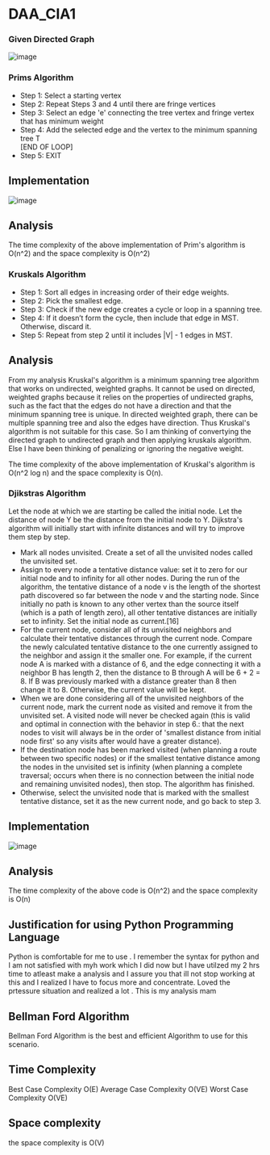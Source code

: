 # DAA_CIA1


### Given Directed Graph

![image](https://user-images.githubusercontent.com/73640313/213088607-75d70d92-a81b-4fb9-9eb6-fb954c756a09.png)


### Prims Algorithm

* Step 1: Select a starting vertex  
* Step 2: Repeat Steps 3 and 4 until there are fringe vertices  
* Step 3: Select an edge 'e' connecting the tree vertex and fringe vertex that has minimum weight  
* Step 4: Add the selected edge and the vertex to the minimum spanning tree T  
[END OF LOOP]  
* Step 5: EXIT  

## Implementation

![image](https://user-images.githubusercontent.com/73640313/213093742-060cf5af-9739-49e1-ada7-12946e9a220d.png)

## Analysis
The time complexity of the above implementation of Prim's algorithm is O(n^2) and the space complexity is O(n^2)





### Kruskals Algorithm

* Step 1: Sort all edges in increasing order of their edge weights.
* Step 2: Pick the smallest edge.
* Step 3: Check if the new edge creates a cycle or loop in a spanning tree.
* Step 4: If it doesn’t form the cycle, then include that edge in MST. Otherwise, discard it.
* Step 5: Repeat from step 2 until it includes |V| - 1 edges in MST.

## Analysis

From my analysis
Kruskal's algorithm is a minimum spanning tree algorithm that works on undirected, weighted graphs. It cannot be used on directed, weighted graphs because it relies on the properties of undirected graphs, such as the fact that the edges do not have a direction and that the minimum spanning tree is unique. In directed weighted graph, there can be multiple spanning tree and also the edges have direction. Thus Kruskal's algorithm is not suitable for this case.
So I am thinking of convertying the directed graph to undirected graph and then applying kruskals algorithm. Else I have been thinking of penalizing or ignoring the negative weight.

The time complexity of the above implementation of Kruskal's algorithm is O(n^2 log n) and the space complexity is O(n).



### Djikstras Algorithm
Let the node at which we are starting be called the initial node. Let the distance of node Y be the distance from the initial node to Y. Dijkstra's algorithm will initially start with infinite distances and will try to improve them step by step.

* Mark all nodes unvisited. Create a set of all the unvisited nodes called the unvisited set.
* Assign to every node a tentative distance value: set it to zero for our initial node and to infinity for all other nodes. During the run of the algorithm, the tentative distance of a node v is the length of the shortest path discovered so far between the node v and the starting node. Since initially no path is known to any other vertex than the source itself (which is a path of length zero), all other tentative distances are initially set to infinity. Set the initial node as current.[16]
* For the current node, consider all of its unvisited neighbors and calculate their tentative distances through the current node. Compare the newly calculated tentative distance to the one currently assigned to the neighbor and assign it the smaller one. For example, if the current node A is marked with a distance of 6, and the edge connecting it with a neighbor B has length 2, then the distance to B through A will be 6 + 2 = 8. If B was previously marked with a distance greater than 8 then change it to 8. Otherwise, the current value will be kept.
* When we are done considering all of the unvisited neighbors of the current node, mark the current node as visited and remove it from the unvisited set. A visited node will never be checked again (this is valid and optimal in connection with the behavior in step 6.: that the next nodes to visit will always be in the order of 'smallest distance from initial node first' so any visits after would have a greater distance).
* If the destination node has been marked visited (when planning a route between two specific nodes) or if the smallest tentative distance among the nodes in the unvisited set is infinity (when planning a complete traversal; occurs when there is no connection between the initial node and remaining unvisited nodes), then stop. The algorithm has finished.
* Otherwise, select the unvisited node that is marked with the smallest tentative distance, set it as the new current node, and go back to step 3.


## Implementation

![image](https://user-images.githubusercontent.com/73640313/213097953-ab2ce751-c7e0-43f8-b9bb-4db9f66e5b2c.png)

## Analysis
The time complexity of the above code is O(n^2) and the space complexity is O(n)


## Justification for using Python Programming Language
Python is comfortable for me to use . I remember the syntax for python and I am not satisfied with myh work which I did now but I have utilzed my 2 hrs time to atleast make a analysis and I assure you that ill not stop working at this and I realized I have to focus more and concentrate. Loved the prtessure situation and realized a lot . 
This is my analysis mam

## Bellman Ford Algorithm 

Bellman Ford Algorithm is the best and efficient Algorithm to use for this scenario.

## Time Complexity 

Best Case Complexity	O(E)
Average Case Complexity	O(VE)
Worst Case Complexity	O(VE)

## Space complexity 
 the space complexity is O(V)

